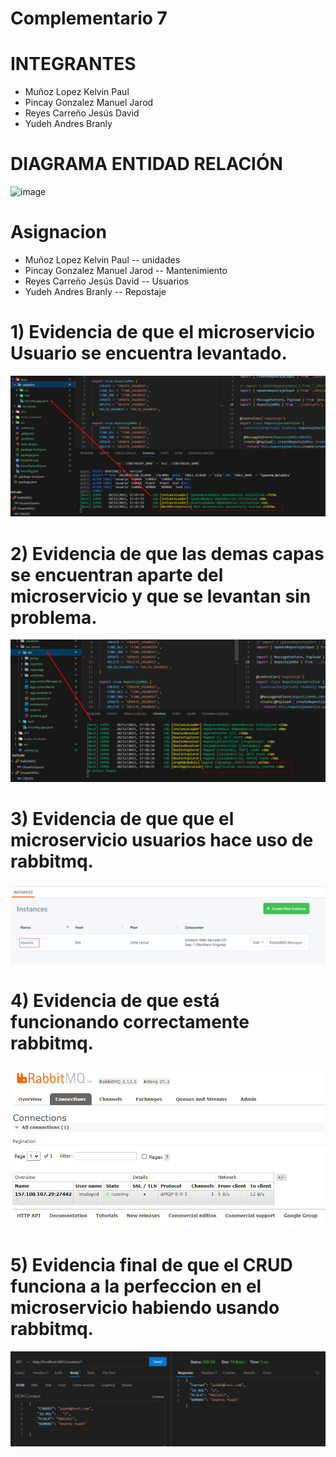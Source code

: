 # Complementario 7


# INTEGRANTES
* Muñoz Lopez Kelvin Paul
* Pincay Gonzalez Manuel Jarod
* Reyes Carreño Jesús David 
* Yudeh Andres Branly  

# DIAGRAMA ENTIDAD RELACIÓN
![image](https://github.com/AndresYudeh/ActividadDiagnostica/assets/103917223/805eed22-df02-43bd-bf4b-97b528a8823f)

# Asignacion
* Muñoz Lopez Kelvin Paul  -- unidades
* Pincay Gonzalez Manuel Jarod -- Mantenimiento
* Reyes Carreño Jesús David -- Usuarios
* Yudeh Andres Branly -- Repostaje




# 1) Evidencia de que el microservicio Usuario se encuentra levantado.
![Alt text](Evidencias/Imagen1.png)

# 2) Evidencia de que las demas capas se encuentran aparte del microservicio y que se levantan sin problema.
![Alt text](Evidencias/Imagen2.png)

# 3) Evidencia de que que el microservicio usuarios hace uso de rabbitmq.
![Alt text](Evidencias/Imagen3.png)

# 4) Evidencia de que está funcionando correctamente rabbitmq.
![Alt text](Evidencias/Imagen4.png)

# 5)  Evidencia final de que el CRUD funciona a la perfeccion en el microservicio habiendo usando rabbitmq.
![Alt text](Evidencias/Imagen5.png)


